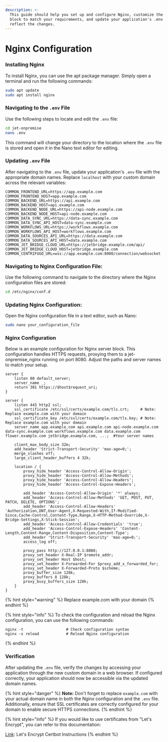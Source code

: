 ```yaml
---
description: >-
  This guide should help you set up and configure Nginx, customize the server
  block to match your requirements, and update your application's .env file to
  reflect the changes.
---
```


# Nginx Configuration

### **Installing Nginx**

To install Nginx, you can use the apt package manager. Simply open a terminal and run the following commands:

```bash
sudo apt update
sudo apt install nginx
```

### **Navigating to the `.env` File**

Use the following steps to locate and edit the `.env` file:

```bash
cd jet-onpremise
nano .env
```

This command will change your directory to the location where the `.env` file is stored and open it in the Nano text editor for editing.

### **Updating `.env` File**

After navigating to the `.env` file, update your application's `.env` file with the appropriate domain names. Replace `localhost` with your custom domain across the relevant variables:

```dotenv
COMMON_FRONTEND_URL=https://app.example.com
COMMON_FRONTEND_HOST=app.example.com
COMMON_BACKEND_URL=https://api.example.com
COMMON_BACKEND_HOST=api.example.com
COMMON_BACKEND_NODE_URL=https://api-node.example.com
COMMON_BACKEND_NODE_HOST=api-node.example.com
COMMON_DATA_SYNC_URL=https://data-sync.example.com
COMMON_DATA_SYNC_API_HOST=data-sync.example.com
COMMON_WORKFLOWS_URL=https://workflows.example.com
COMMON_WORKFLOWS_API_HOST=workflows.example.com
COMMON_DATA_SOURCES_API_URL=https://data.example.com
COMMON_DATA_SOURCES_API_HOST=data.example.com
COMMON_JET_BRIDGE_CLOUD_URL=https://jetbridge.example.com/api/
COMMON_JET_BRIDGE_CLOUD_HOST=jetbridge.example.com
COMMON_CENTRIFUGO_URL=wss://app.example.com:8000/connection/websocket
```

### **Navigating to Nginx Configuration File:**&#x20;

Use the following command to navigate to the directory where the Nginx configuration files are stored:

```bash
cd /etc/nginx/conf.d
```

### **Updating Nginx Configuration:**&#x20;

Open the Nginx configuration file in a text editor, such as Nano:

```bash
sudo nano your_configuration_file
```

### **Nginx Configuration**

Below is an example configuration for Nginx server block. This configuration handles HTTPS requests, proxying them to a jet-onpremise\_nginx running on port 8080. Adjust the paths and server names to match your setup.

```nginx
server {
    listen 80 default_server;
    server_name _; 
    return 301 https://$host$request_uri;
}

server {
    listen 443 http2 ssl;
    ssl_certificate /etc/ssl/certs/example.com/tls.crt;     # Note: Replace example.com with your domain
    ssl_certificate_key /etc/ssl/certs/example.com/tls.key; # Note: Replace example.com with your domain
    server_name app.example.com api.example.com api-node.example.com data-sync.example.com workflows.example.com data.example.com flower.example.com jetbridge.example.com, ...;  #Your server names

    client_max_body_size 32m;
    add_header 'Strict-Transport-Security' 'max-age=0;';
    merge_slashes off;
    large_client_header_buffers 4 32k;

    location / {
        proxy_hide_header 'Access-Control-Allow-Origin';
        proxy_hide_header 'Access-Control-Allow-Methods';
        proxy_hide_header 'Access-Control-Allow-Headers';
        proxy_hide_header 'Access-Control-Expose-Headers';

        add_header 'Access-Control-Allow-Origin' '*' always;
        add_header 'Access-Control-Allow-Methods' 'GET, POST, PUT, PATCH, DELETE, OPTIONS';
        add_header 'Access-Control-Allow-Headers' 'Authorization,DNT,User-Agent,X-Requested-With,If-Modified-Since,Cache-Control,Content-Type,Range,X-HTTP-Method-Override,X-Bridge-Settings,X-Stick-Session';
        add_header 'Access-Control-Allow-Credentials' 'true';
        add_header 'Access-Control-Expose-Headers' 'Content-Length,Content-Range,Content-Disposition,Content-Type';
        add_header 'Strict-Transport-Security' 'max-age=0;';
        access_log off;

        proxy_pass http://127.0.0.1:8080;
        proxy_set_header X-Real-IP $remote_addr;
        proxy_set_header Host $host;
        proxy_set_header X-Forwarded-For $proxy_add_x_forwarded_for;
        proxy_set_header X-Forwarded-Proto $scheme;
        proxy_buffer_size 128k;
        proxy_buffers 8 128k;
        proxy_busy_buffers_size 128k;
    }
}
```

{% hint style="warning" %}
Replace example.com with your domain
{% endhint %}

{% hint style="info" %}
To check the configuration and reload the Nginx configuration, you can use the following commands:

```
nginx -t                   # Check configuration syntax
nginx -s reload            # Reload Nginx configuration
```
{% endhint %}

### **Verification**

After updating the `.env` file, verify the changes by accessing your application through the new custom domain in a web browser. If configured correctly, your application should now be accessible via the updated domain names.

{% hint style="danger" %}
**Note:** Don't forget to replace `example.com` with your actual domain name in both the Nginx configuration and the `.env` file. Additionally, ensure that SSL certificates are correctly configured for your domain to enable secure HTTPS connections.
{% endhint %}

{% hint style="info" %}
If you would like to use certificates from "Let's Encrypt", you can refer to this documentation:

[Link](https://certbot.eff.org/instructions?ws=nginx\&os=ubuntufocal\&tab=wildcard): Let's Encrypt Certbot Instructions
{% endhint %}
